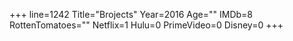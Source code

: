 +++
line=1242
Title="Brojects"
Year=2016
Age=""
IMDb=8
RottenTomatoes=""
Netflix=1
Hulu=0
PrimeVideo=0
Disney=0
+++

